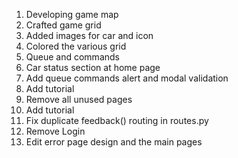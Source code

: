 1. Developing game map
2. Crafted game grid
3. Added images for car and icon
4. Colored the various grid
5. Queue and commands
6. Car status section at home page
7. Add queue commands alert and modal validation
8. Add tutorial
9. Remove all unused pages
10. Add tutorial
11. Fix duplicate feedback() routing in routes.py
12. Remove Login
13. Edit error page design and the main pages
